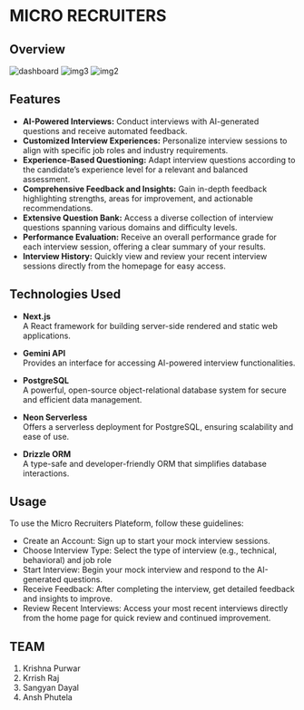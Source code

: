 # MICRO RECRUITERS

## Overview
![dashboard](https://github.com/user-attachments/assets/0bdfc4c2-d1b1-4785-90de-99d7c622945b)
![img3](https://github.com/user-attachments/assets/509293ae-a6fc-41ba-b082-3a37b426cca8)
![img2](https://github.com/user-attachments/assets/33f45b9f-4013-4ba9-8fa2-fbc0bb7d256a)





## Features

- **AI-Powered Interviews:** Conduct interviews with AI-generated questions and receive automated feedback.
- **Customized Interview Experiences:** Personalize interview sessions to align with specific job roles and industry requirements.
- **Experience-Based Questioning:** Adapt interview questions according to the candidate’s experience level for a relevant and balanced assessment.
- **Comprehensive Feedback and Insights:** Gain in-depth feedback highlighting strengths, areas for improvement, and actionable recommendations.
- **Extensive Question Bank:** Access a diverse collection of interview questions spanning various domains and difficulty levels.
- **Performance Evaluation:** Receive an overall performance grade for each interview session, offering a clear summary of your results.
- **Interview History:** Quickly view and review your recent interview sessions directly from the homepage for easy access.

## Technologies Used

- **Next.js**  
  A React framework for building server-side rendered and static web applications.

- **Gemini API**  
  Provides an interface for accessing AI-powered interview functionalities.

- **PostgreSQL**  
  A powerful, open-source object-relational database system for secure and efficient data management.

- **Neon Serverless**  
  Offers a serverless deployment for PostgreSQL, ensuring scalability and ease of use.

- **Drizzle ORM**  
  A type-safe and developer-friendly ORM that simplifies database interactions.

## Usage

To use the Micro Recruiters Plateform, follow these guidelines:

- Create an Account: Sign up to start your mock interview sessions.
- Choose Interview Type: Select the type of interview (e.g., technical, behavioral) and job role
- Start Interview: Begin your mock interview and respond to the AI-generated questions.
- Receive Feedback: After completing the interview, get detailed feedback and insights to improve.
- Review Recent Interviews: Access your most recent interviews directly from the home page for quick review and continued improvement.

## TEAM

1. Krishna Purwar
2. Krrish Raj
3. Sangyan Dayal
4. Ansh Phutela

